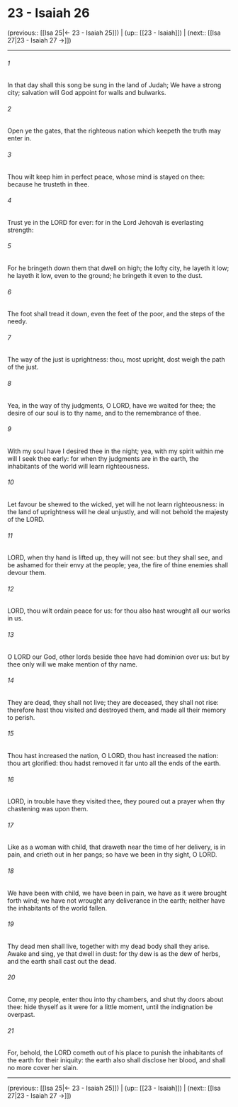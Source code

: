 # 23 - Isaiah 26

(previous:: [[Isa 25|← 23 - Isaiah 25]]) | (up:: [[23 - Isaiah]]) | (next:: [[Isa 27|23 - Isaiah 27 →]])

***


###### 1 
In that day shall this song be sung in the land of Judah; We have a strong city; salvation will God appoint for walls and bulwarks. 

###### 2 
Open ye the gates, that the righteous nation which keepeth the truth may enter in. 

###### 3 
Thou wilt keep him in perfect peace, whose mind is stayed on thee: because he trusteth in thee. 

###### 4 
Trust ye in the LORD for ever: for in the Lord Jehovah is everlasting strength: 

###### 5 
For he bringeth down them that dwell on high; the lofty city, he layeth it low; he layeth it low, even to the ground; he bringeth it even to the dust. 

###### 6 
The foot shall tread it down, even the feet of the poor, and the steps of the needy. 

###### 7 
The way of the just is uprightness: thou, most upright, dost weigh the path of the just. 

###### 8 
Yea, in the way of thy judgments, O LORD, have we waited for thee; the desire of our soul is to thy name, and to the remembrance of thee. 

###### 9 
With my soul have I desired thee in the night; yea, with my spirit within me will I seek thee early: for when thy judgments are in the earth, the inhabitants of the world will learn righteousness. 

###### 10 
Let favour be shewed to the wicked, yet will he not learn righteousness: in the land of uprightness will he deal unjustly, and will not behold the majesty of the LORD. 

###### 11 
LORD, when thy hand is lifted up, they will not see: but they shall see, and be ashamed for their envy at the people; yea, the fire of thine enemies shall devour them. 

###### 12 
LORD, thou wilt ordain peace for us: for thou also hast wrought all our works in us. 

###### 13 
O LORD our God, other lords beside thee have had dominion over us: but by thee only will we make mention of thy name. 

###### 14 
They are dead, they shall not live; they are deceased, they shall not rise: therefore hast thou visited and destroyed them, and made all their memory to perish. 

###### 15 
Thou hast increased the nation, O LORD, thou hast increased the nation: thou art glorified: thou hadst removed it far unto all the ends of the earth. 

###### 16 
LORD, in trouble have they visited thee, they poured out a prayer when thy chastening was upon them. 

###### 17 
Like as a woman with child, that draweth near the time of her delivery, is in pain, and crieth out in her pangs; so have we been in thy sight, O LORD. 

###### 18 
We have been with child, we have been in pain, we have as it were brought forth wind; we have not wrought any deliverance in the earth; neither have the inhabitants of the world fallen. 

###### 19 
Thy dead men shall live, together with my dead body shall they arise. Awake and sing, ye that dwell in dust: for thy dew is as the dew of herbs, and the earth shall cast out the dead. 

###### 20 
Come, my people, enter thou into thy chambers, and shut thy doors about thee: hide thyself as it were for a little moment, until the indignation be overpast. 

###### 21 
For, behold, the LORD cometh out of his place to punish the inhabitants of the earth for their iniquity: the earth also shall disclose her blood, and shall no more cover her slain.

***

(previous:: [[Isa 25|← 23 - Isaiah 25]]) | (up:: [[23 - Isaiah]]) | (next:: [[Isa 27|23 - Isaiah 27 →]])
